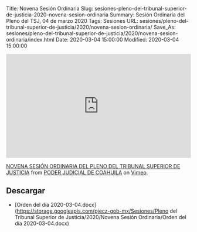 Title: Novena Sesión Ordinaria
Slug: sesiones-pleno-del-tribunal-superior-de-justicia-2020-novena-sesion-ordinaria
Summary: Sesión Ordinaria del Pleno del TSJ, 04 de marzo 2020
Tags: Sesiones
URL: sesiones/pleno-del-tribunal-superior-de-justicia/2020/novena-sesion-ordinaria/
Save_As: sesiones/pleno-del-tribunal-superior-de-justicia/2020/novena-sesion-ordinaria/index.html
Date: 2020-03-04 15:00:00
Modified: 2020-03-04 15:00:00


<div style="padding:56.25% 0 0 0;position:relative;"><iframe src="https://player.vimeo.com/video/395239394" style="position:absolute;top:0;left:0;width:100%;height:100%;" frameborder="0" allow="autoplay; fullscreen" allowfullscreen></iframe></div><script src="https://player.vimeo.com/api/player.js"></script>
<p><a href="https://vimeo.com/395239394">NOVENA SESI&Oacute;N ORDINARIA DEL PLENO DEL TRIBUNAL SUPERIOR DE JUSTICIA</a> from <a href="https://vimeo.com/user103229504">PODER JUDICIAL DE COAHUILA</a> on <a href="https://vimeo.com">Vimeo</a>.</p>



## Descargar


* [Orden del día 2020-03-04.docx](https://storage.googleapis.com/pjecz-gob-mx/Sesiones/Pleno del Tribunal Superior de Justicia/2020/Novena Sesión Ordinaria/Orden del día 2020-03-04.docx)


